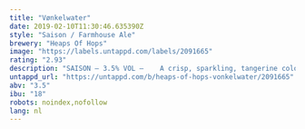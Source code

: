```yaml
---
title: "Vønkelwater"
date: 2019-02-10T11:30:46.635390Z
style: "Saison / Farmhouse Ale"
brewery: "Heaps Of Hops"
image: "https://labels.untappd.com/labels/2091665"
rating: "2.93"
description: "SAISON – 3.5% VOL –    A crisp, sparkling, tangerine coloured farmhouse ale. It has the characteristic spiciness from the saison yeast strain with its hints of black pepper and corriander. These are complemented by the floral aromas or Fuggles, East Kent Goldings and Tettnanger hops."
untappd_url: "https://untappd.com/b/heaps-of-hops-vonkelwater/2091665"
abv: "3.5"
ibu: "18"
robots: noindex,nofollow
lang: nl
---
```

